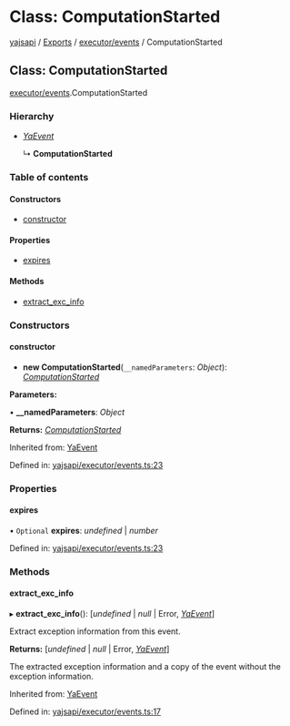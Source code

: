 # Class: ComputationStarted

[yajsapi](../yajsapi.md) / [Exports](../modules/) / [executor/events](../modules/executor_events.md) / ComputationStarted

## Class: ComputationStarted

[executor/events](../modules/executor_events.md).ComputationStarted

### Hierarchy

* [_YaEvent_](executor_events.yaevent.md)

  ↳ **ComputationStarted**

### Table of contents

#### Constructors

* [constructor](executor_events.computationstarted.md#constructor)

#### Properties

* [expires](executor_events.computationstarted.md#expires)

#### Methods

* [extract\_exc\_info](executor_events.computationstarted.md#extract_exc_info)

### Constructors

#### constructor

+ **new ComputationStarted**\(`__namedParameters`: _Object_\): [_ComputationStarted_](executor_events.computationstarted.md)

**Parameters:**

• **\_\_namedParameters**: _Object_

**Returns:** [_ComputationStarted_](executor_events.computationstarted.md)

Inherited from: [YaEvent](executor_events.yaevent.md)

Defined in: [yajsapi/executor/events.ts:23](https://github.com/golemfactory/yajsapi/blob/289a25a/yajsapi/executor/events.ts#L23)

### Properties

#### expires

• `Optional` **expires**: _undefined_ \| _number_

Defined in: [yajsapi/executor/events.ts:23](https://github.com/golemfactory/yajsapi/blob/289a25a/yajsapi/executor/events.ts#L23)

### Methods

#### extract\_exc\_info

▸ **extract\_exc\_info**\(\): \[_undefined_ \| _null_ \| Error, [_YaEvent_](executor_events.yaevent.md)\]

Extract exception information from this event.

**Returns:** \[_undefined_ \| _null_ \| Error, [_YaEvent_](executor_events.yaevent.md)\]

The extracted exception information and a copy of the event without the exception information.

Inherited from: [YaEvent](executor_events.yaevent.md)

Defined in: [yajsapi/executor/events.ts:17](https://github.com/golemfactory/yajsapi/blob/289a25a/yajsapi/executor/events.ts#L17)

